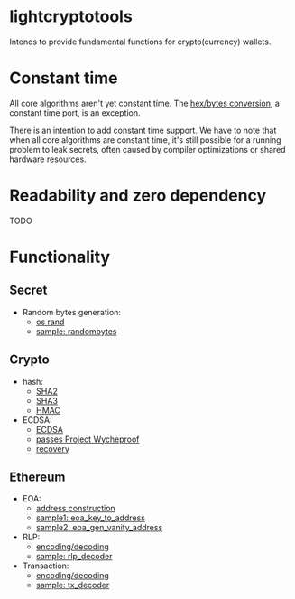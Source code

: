 # lightcryptotools

Intends to provide fundamental functions for crypto(currency) wallets.

# Constant time

All core algorithms aren't yet constant time. The [hex/bytes conversion](https://github.com/weipin/lightcryptotools/blob/main/src/crypto/codecs.rs),
a constant time port, is an exception.

There is an intention to add constant time support.
We have to note that when all core algorithms are constant time, it's still possible for a running problem to leak secrets, often
caused by compiler optimizations or shared hardware resources.

# Readability and zero dependency

TODO

# Functionality

## Secret
- Random bytes generation: 
  - [os rand](https://github.com/weipin/lightcryptotools/tree/main/src/random)
  - [sample: randombytes](https://github.com/weipin/lightcryptotools/blob/main/examples/randombytes.rs)

## Crypto
- hash: 
  - [SHA2](https://github.com/weipin/lightcryptotools/tree/main/src/crypto/hash/sha2)
  - [SHA3](https://github.com/weipin/lightcryptotools/tree/main/src/crypto/hash/sha3) 
  - [HMAC](https://github.com/weipin/lightcryptotools/blob/main/src/crypto/hash/hmac.rs)
- ECDSA: 
  - [ECDSA](https://github.com/weipin/lightcryptotools/tree/main/src/crypto/ecdsa)
  - [passes Project Wycheproof](https://github.com/weipin/lightcryptotools/blob/main/tests/crypto/ecdsa_verifying_wycheproof.rs)
  - [recovery](https://github.com/weipin/lightcryptotools/blob/main/src/crypto/ecdsa/ecdsa_public_key_recovery.rs)

## Ethereum
- EOA: 
  - [address construction](https://github.com/weipin/lightcryptotools/blob/main/src/blockchain/ethereum/account/eoa.rs)
  - [sample1: eoa_key_to_address](https://github.com/weipin/lightcryptotools/blob/main/examples/ethereum/eoa_key_to_address.rs)
  - [sample2: eoa_gen_vanity_address](https://github.com/weipin/lightcryptotools/blob/main/examples/ethereum/eoa_gen_vanity_address.rs)
- RLP: 
  - [encoding/decoding](https://github.com/weipin/lightcryptotools/tree/main/src/blockchain/ethereum/rlp)
  - [sample: rlp_decoder](https://github.com/weipin/lightcryptotools/blob/main/examples/ethereum/rlp_decoder.rs)
- Transaction: 
  - [encoding/decoding](https://github.com/weipin/lightcryptotools/tree/main/src/blockchain/ethereum/transaction)
  - [sample: tx_decoder](https://github.com/weipin/lightcryptotools/blob/main/examples/ethereum/tx_decoder.rs)

